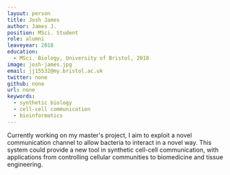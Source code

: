 ```yaml
---
layout: person
title: Josh James
author: James J.
position: MSci. Student
role: alumni
leaveyear: 2018
education:
  - MSci. Biology, University of Bristol, 2018
image: josh-james.jpg
email: jj15532@my.bristol.ac.uk
twitter: none
github: none
url: none
keywords:
  - synthetic biology
  - cell-cell communication
  - bioinformatics
---
```

Currently working on my master's project, I aim to exploit a novel communication channel to allow bacteria to interact in a novel way. This system could provide a new tool in synthetic cell-cell communication, with applications from controlling cellular communities to biomedicine and tissue engineering.
